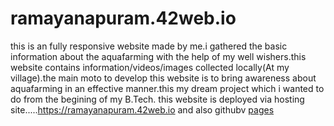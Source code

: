 # ramayanapuram.42web.io
this is an fully responsive website made by me.i gathered the basic information about the aquafarming with the help of my well wishers.this website contains information/videos/images collected locally(At my village).the main moto to develop this website is to bring awareness about aquafarming in an effective manner.this my dream  project which i wanted to do from the begining of my B.Tech.
this website is deployed via hosting site.....https://ramayanapuram.42web.io and also githubv [pages](https://pmutyalu.github.io/ramayanapuram.42web.io/)
